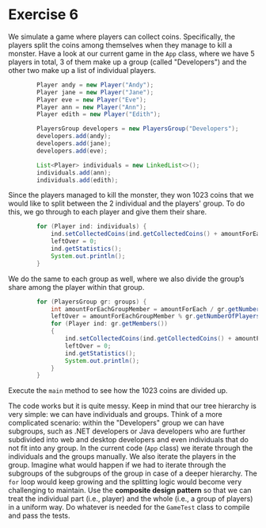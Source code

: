 # Exercise 6

We simulate a game where players can collect coins.
Specifically, the players split the coins among themselves when they manage to kill a monster.
Have a look at our current game in the `App` class, where we have 5 players in total, 3 of them make up a
group (called "Developers") and the other two make up a
list of individual players.

```Java
        Player andy = new Player("Andy");
        Player jane = new Player("Jane");
        Player eve = new Player("Eve");
        Player ann = new Player("Ann");
        Player edith = new Player("Edith");

        PlayersGroup developers = new PlayersGroup("Developers");
        developers.add(andy);
        developers.add(jane);
        developers.add(eve);

        List<Player> individuals = new LinkedList<>();
        individuals.add(ann);
        individuals.add(edith);
```

Since the players managed to kill the monster, they won 1023 coins that we would like
to split between the 2 individual and the players' group.
To do this, we go through to each player and give them their share.
```Java
        for (Player ind: individuals) {
            ind.setCollectedCoins(ind.getCollectedCoins() + amountForEach + leftOver);
            leftOver = 0;
            ind.getStatistics();
            System.out.println();
        }
```


We do the same to each group as well,
where we also divide the group’s share among the player within that group.
```Java
        for (PlayersGroup gr: groups) {
            int amountForEachGroupMember = amountForEach / gr.getNumberOfPlayers();
            leftOver = amountForEachGroupMember % gr.getNumberOfPlayers();
            for (Player ind: gr.getMembers())
            {
                ind.setCollectedCoins(ind.getCollectedCoins() + amountForEachGroupMember + leftOver);
                leftOver = 0;
                ind.getStatistics();
                System.out.println();
            }
        }
```

Execute the `main` method to see how the 1023 coins are divided up.

The code works but it is quite messy. Keep in mind that our tree hierarchy is very simple:
we can have individuals and groups. Think of a more complicated scenario:
within the "Developers" group we can have subgroups, such as .NET developers or Java developers
who are further subdivided into web and desktop developers and even
individuals that do not fit into any group. In the current code (`App` class) we iterate through the
individuals and the groups manually. We also iterate the players in the group.
Imagine what would happen if we had to iterate through the subgroups of the subgroups of the group in
 case of a deeper hierarchy.
The `for` loop would keep growing and the
splitting logic would become very challenging to maintain.
Use the **composite design pattern** so that we can treat the individual part (i.e., player) and the
whole (i.e., a group of players) in a uniform way.
Do whatever is needed for the `GameTest` class to compile and pass the tests.


